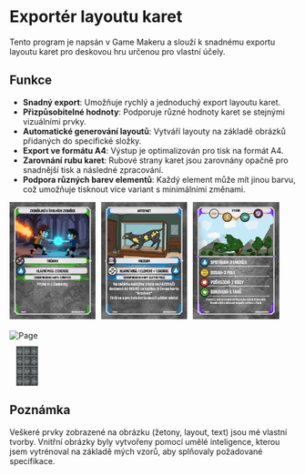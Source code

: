# Exportér layoutu karet

Tento program je napsán v Game Makeru a slouží k snadnému exportu layoutu karet pro deskovou hru určenou pro vlastní účely.

## Funkce

- **Snadný export**: Umožňuje rychlý a jednoduchý export layoutu karet.
- **Přizpůsobitelné hodnoty**: Podporuje různé hodnoty karet se stejnými vizuálními prvky.
- **Automatické generování layoutů**: Vytváří layouty na základě obrázků přidaných do specifické složky.
- **Export ve formátu A4**: Výstup je optimalizován pro tisk na formát A4.
- **Zarovnání rubu karet**: Rubové strany karet jsou zarovnány opačně pro snadnější tisk a následné zpracování.
- **Podpora různých barev elementů**: Každý element může mít jinou barvu, což umožňuje tisknout více variant s minimálními změnami.


<div style="display: flex; flex-wrap: wrap; gap: 10px;">
  <img src="images/Basic.png" alt="Basic" style="width: 30%;">
  <img src="images/Secure.png" alt="Secure" style="width: 30%;">
  <img src="images/Technique.png" alt="Technique" style="width: 30%;">
</div>

<div style="display: flex; flex-wrap: wrap; gap: 10px; margin-top: 20px;">
  <img src="images/Page.png" alt="Page" style="width: 100%;">
  <img src="images/CardBack.png" alt="CardBack" style="width: 10%;">
</div>



## Poznámka

Veškeré prvky zobrazené na obrázku (žetony, layout, text) jsou mé vlastní tvorby. Vnitřní obrázky byly vytvořeny pomocí umělé inteligence, kterou jsem vytrénoval na základě mých vzorů, aby splňovaly požadované specifikace.
